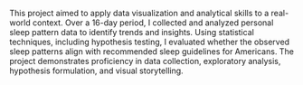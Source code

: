 This project aimed to apply data visualization and analytical skills to a real-world context. Over a 16-day period, I collected and analyzed personal sleep pattern data to identify trends and insights. Using statistical techniques, including hypothesis testing, I evaluated whether the observed sleep patterns align with recommended sleep guidelines for Americans. The project demonstrates proficiency in data collection, exploratory analysis, hypothesis formulation, and visual storytelling.
